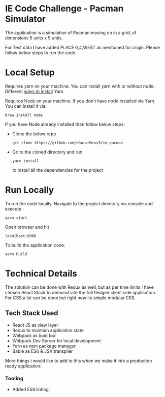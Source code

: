 # IE Code Challenge - Pacman Simulator

The application is a simulation of Pacman moving on in a grid, of dimensions 5 units x 5 units.

For Test data I have added PLACE 0,4,WEST as mentioned for origin. Please follow below steps to run the code.

# Local Setup

Requires yarn on your machine. You can install yarn with or without node. Different [ways to install](https://yarnpkg.com/en/docs/install) Yarn.


Requires Node on your machine. If you don't have node installed via Yarn. You can install it via:

```
brew install node
```

If you have Node already installed than follow below steps: 


- Clone the below repo
    ```
    git clone https://github.com/dharadhruv3/ie-pacman
    ```

- Go to the cloned directory and run
    ```
    yarn install
    ```
    to install all the dependencies for the project


# Run Locally
 
 To run the code locally. Navigate to the project directory via console and execute
 
 ```
 yarn start
 ```
 
 Open browser and hit
 
 ```
 localhost:8080
```
 
To build the application code.
 
 ```
 yarn build
 ```
 
# Technical Details

The solution can be done with Redux as well, but as per time limits I have chosen React Stack to demonstrate the full fledged client side application. For CSS a lot can be done but right now its simple modular CSS.

## Tech Stack Used

- React JS as view layer
- Redux to maintain application state
- Webpack as buid tool
- Webpack Dev Server for local development
- Yarn as npm package manager
- Bable as ES6 & JSX transpiler


More things i would like to add to this when we make it into a production ready application:


### Tooling
- Added ES6 linting.
